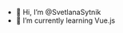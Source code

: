 - 👋 Hi, I’m @SvetlanaSytnik
- 🌱 I’m currently learning Vue.js

<!---
SvetlanaSytnik/SvetlanaSytnik is a ✨ special ✨ repository because its `README.md` (this file) appears on your GitHub profile.
You can click the Preview link to take a look at your changes.
--->
